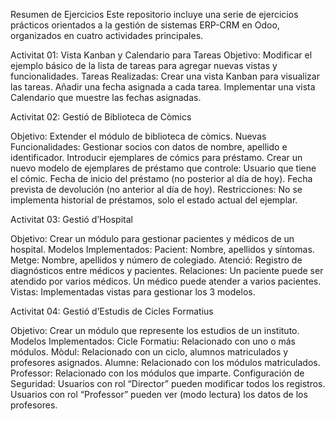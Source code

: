 Resumen de Ejercicios
Este repositorio incluye una serie de ejercicios prácticos orientados a la gestión de sistemas ERP-CRM en Odoo, organizados en cuatro actividades principales.

Activitat 01: Vista Kanban y Calendario para Tareas
Objetivo: Modificar el ejemplo básico de la lista de tareas para agregar nuevas vistas y funcionalidades.
Tareas Realizadas:
Crear una vista Kanban para visualizar las tareas.
Añadir una fecha asignada a cada tarea.
Implementar una vista Calendario que muestre las fechas asignadas.

Activitat 02: Gestió de Biblioteca de Còmics

Objetivo: Extender el módulo de biblioteca de còmics.
Nuevas Funcionalidades:
Gestionar socios con datos de nombre, apellido e identificador.
Introducir ejemplares de cómics para préstamo.
Crear un nuevo modelo de ejemplares de préstamo que controle:
Usuario que tiene el cómic.
Fecha de inicio del préstamo (no posterior al día de hoy).
Fecha prevista de devolución (no anterior al día de hoy).
Restricciones: No se implementa historial de préstamos, solo el estado actual del ejemplar.

Activitat 03: Gestió d’Hospital

Objetivo: Crear un módulo para gestionar pacientes y médicos de un hospital.
Modelos Implementados:
Pacient: Nombre, apellidos y síntomas.
Metge: Nombre, apellidos y número de colegiado.
Atenció: Registro de diagnósticos entre médicos y pacientes.
Relaciones:
Un paciente puede ser atendido por varios médicos.
Un médico puede atender a varios pacientes.
Vistas: Implementadas vistas para gestionar los 3 modelos.

Activitat 04: Gestió d’Estudis de Cicles Formatius

Objetivo: Crear un módulo que represente los estudios de un instituto.
Modelos Implementados:
Cicle Formatiu: Relacionado con uno o más módulos.
Mòdul: Relacionado con un ciclo, alumnos matriculados y profesores asignados.
Alumne: Relacionado con los módulos matriculados.
Professor: Relacionado con los módulos que imparte.
Configuración de Seguridad:
Usuarios con rol “Director” pueden modificar todos los registros.
Usuarios con rol “Professor” pueden ver (modo lectura) los datos de los profesores.
